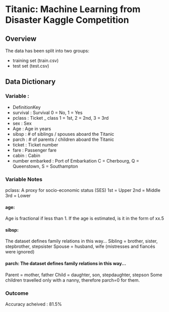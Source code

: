 # Titanic: Machine Learning from Disaster Kaggle Competition

## Overview

The data has been split into two groups:
- training set (train.csv)
- test set (test.csv)

## Data Dictionary

### Variable :
- DefinitionKey 
- survival : Survival 0 = No, 1 = Yes 
- pclass : Ticket _ class 1 = 1st, 2 = 2nd, 3 = 3rd 
- sex : Sex 
- Age : Age in years 
- sibsp : # of siblings / spouses aboard the Titanic 
- parch : # of parents / children aboard the Titanic 
- ticket : Ticket number 
- fare : Passenger fare 
- cabin : Cabin 
- number embarked : Port of Embarkation C = Cherbourg, Q = Queenstown, S = Southampton

### Variable Notes
pclass: A proxy for socio-economic status (SES)
1st = Upper
2nd = Middle
3rd = Lower

#### age: 
Age is fractional if less than 1. If the age is estimated, is it in the form of xx.5

#### sibsp: 
The dataset defines family relations in this way...
Sibling = brother, sister, stepbrother, stepsister
Spouse = husband, wife (mistresses and fiancés were ignored)

#### parch: The dataset defines family relations in this way...
Parent = mother, father
Child = daughter, son, stepdaughter, stepson
Some children travelled only with a nanny, therefore parch=0 for them.

### Outcome 
Accuracy acheived : 81.5%

